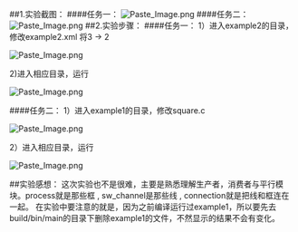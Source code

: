 ##1.实验截图：
####任务一：
![Paste_Image.png](http://upload-images.jianshu.io/upload_images/3230336-46840faf742211a3.png?imageMogr2/auto-orient/strip%7CimageView2/2/w/1240)
####任务二：
![Paste_Image.png](http://upload-images.jianshu.io/upload_images/3230336-714cf83ace840164.png?imageMogr2/auto-orient/strip%7CimageView2/2/w/1240)
##2.实验步骤：
####任务一：
1）进入example2的目录，修改example2.xml
将3 -> 2

![Paste_Image.png](http://upload-images.jianshu.io/upload_images/3230336-ae7ff5be2ca9cac1.png?imageMogr2/auto-orient/strip%7CimageView2/2/w/1240)

2)进入相应目录，运行

![Paste_Image.png](http://upload-images.jianshu.io/upload_images/3230336-8c0261d3ec90acd5.png?imageMogr2/auto-orient/strip%7CimageView2/2/w/1240)

####任务二：
1）进入example1的目录，修改square.c

![Paste_Image.png](http://upload-images.jianshu.io/upload_images/3230336-d01b0eee6e2fca33.png?imageMogr2/auto-orient/strip%7CimageView2/2/w/1240)

2）进入相应目录，运行

![Paste_Image.png](http://upload-images.jianshu.io/upload_images/3230336-c366355b56790e2a.png?imageMogr2/auto-orient/strip%7CimageView2/2/w/1240)

##实验感想：
这次实验也不是很难，主要是熟悉理解生产者，消费者与平行模块。process就是那些框 , sw_channel是那些线 , connection就是把线和框连在一起。
在实验中要注意的就是，因为之前编译运行过example1，所以要先去build/bin/main的目录下删除example1的文件，不然显示的结果不会有变化。
